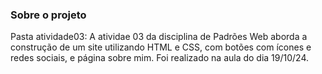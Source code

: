 ### Sobre o projeto

Pasta atividade03: A atividae 03 da disciplina de Padrões Web aborda a construção de um site utilizando HTML e CSS, com botões com ícones e redes sociais, e página sobre mim. Foi realizado na aula do dia 19/10/24.